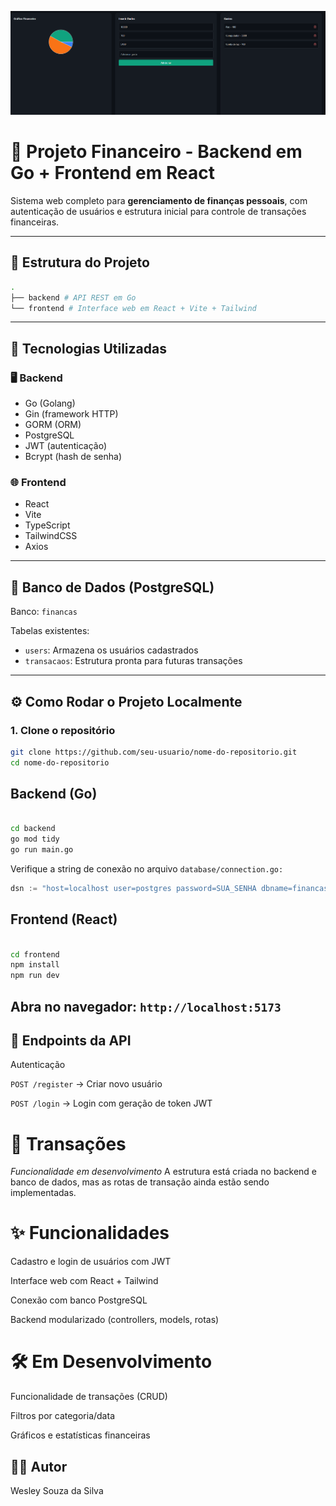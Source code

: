 ![Preview do Projeto](frontend/src/assets/fotoProjeto.png)

# 💼 Projeto Financeiro - Backend em Go + Frontend em React

Sistema web completo para **gerenciamento de finanças pessoais**, com autenticação de usuários e estrutura inicial para controle de transações financeiras.

---

## 📂 Estrutura do Projeto
```bash
.
├── backend # API REST em Go
└── frontend # Interface web em React + Vite + Tailwind
```
---

## 🧪 Tecnologias Utilizadas

### 🖥️ Backend
- Go (Golang)
- Gin (framework HTTP)
- GORM (ORM)
- PostgreSQL
- JWT (autenticação)
- Bcrypt (hash de senha)

### 🌐 Frontend
- React
- Vite
- TypeScript
- TailwindCSS
- Axios

---

## 🧾 Banco de Dados (PostgreSQL)

Banco: `financas`

Tabelas existentes:

- `users`: Armazena os usuários cadastrados
- `transacaos`: Estrutura pronta para futuras transações

---

## ⚙️ Como Rodar o Projeto Localmente

### 1. Clone o repositório

```bash
git clone https://github.com/seu-usuario/nome-do-repositorio.git
cd nome-do-repositorio
```
## Backend (Go)
```bash

cd backend
go mod tidy
go run main.go
```
Verifique a string de conexão no arquivo ```database/connection.go:```

```go
dsn := "host=localhost user=postgres password=SUA_SENHA dbname=financas port=5432 sslmode=disable"
```

## Frontend (React)
```bash

cd frontend
npm install
npm run dev
```
Abra no navegador: ```http://localhost:5173```
---
## 🔐 Endpoints da API

Autenticação

```POST /register``` → Criar novo usuário

```POST /login``` → Login com geração de token JWT

# 📌 Transações
*Funcionalidade em desenvolvimento*
A estrutura está criada no backend e banco de dados, mas as rotas de transação ainda estão sendo implementadas.

# ✨ Funcionalidades
Cadastro e login de usuários com JWT

Interface web com React + Tailwind

Conexão com banco PostgreSQL

Backend modularizado (controllers, models, rotas)

# 🛠️ Em Desenvolvimento
Funcionalidade de transações (CRUD)

Filtros por categoria/data

Gráficos e estatísticas financeiras

## 👨‍💻 Autor
Wesley Souza da Silva
